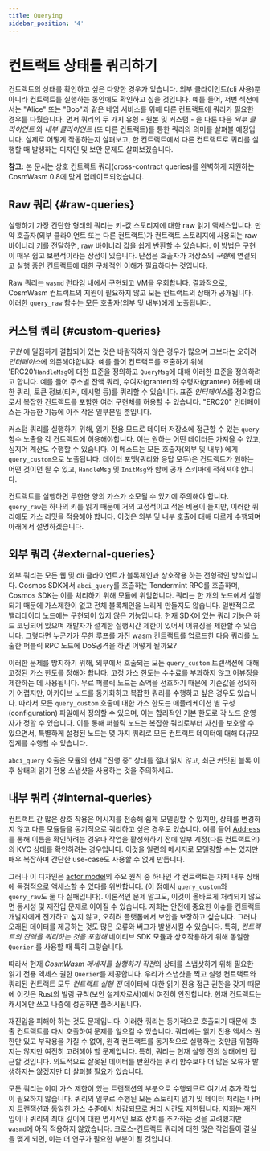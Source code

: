 ```yaml
---
title: Querying
sidebar_position: '4'
---
```


# 컨트랙트 상태를 쿼리하기

컨트랙트의 상태를 확인하고 싶은 다양한 경우가 있습니다. 외부 클라이언트(cli 사용)뿐 아니라 컨트랙트를 실행하는 동안에도 확인하고 싶을 것입니다. 예를 들어, 저번 섹션에서는 "Alice" 또는 "Bob"과 같은 네임 서비스를 위해 다른 컨트랙트에 쿼리가 필요한 경우를 다뤘습니다. 먼저 쿼리의 두 가지 유형 - 원본 및 커스텀 - 을 다룬 다음 *외부 클라이언트* 와 *내부 클라이언트* (또 다른 컨트랙트)를 통한 쿼리의 의미를 살펴볼 예정입니다. 실제로 어떻게 작동하는지 살펴보고, 한 컨트랙트에서 다른 컨트랙트로 쿼리를 실행할 때 발생하는 디자인 및 보안 문제도 살펴보겠습니다.

**참고:** 본 문서는 상호 컨트랙트 쿼리(cross-contract queries)를 완벽하게 지원하는 CosmWasm 0.8에 맞게 업데이트되었습니다.

## Raw 쿼리 {#raw-queries}

실행하기 가장 간단한 형태의 쿼리는 키-값 스토리지에 대한 raw 읽기 액세스입니다. 만약 호출자(외부 클라이언트 또는 다른 컨트랙트)가 컨트랙트 스토리지에 사용되는 raw 바이너리 키를 전달하면, raw 바이너리 값을 쉽게 반환할 수 있습니다. 이 방법은 구현이 매우 쉽고 보편적이라는 장점이 있습니다. 단점은 호출자가 저장소의 *구현*에 연결되고 실행 중인 컨트랙트에 대한 구체적인 이해가 필요하다는 것입니다.

Raw 쿼리는 `wasmd` 런타임 내에서 구현되고 VM을 우회합니다. 결과적으로, CosmWasm 컨트랙트의 지원이 필요하지 않고 모든 컨트랙트의 상태가 공개됩니다. 이러한 `query_raw` 함수는 모든 호출자(외부 및 내부)에게 노출됩니다.

## 커스텀 쿼리 {#custom-queries}

*구현* 에 밀접하게 결합되어 있는 것은 바람직하지 않은 경우가 많으며 그보다는 오히려 *인터페이스*에 의존해야합니다. 예를 들어 컨트랙트를 호출하기 위해 'ERC20'`HandleMsg`에 대한 표준을 정의하고 `QueryMsg`에 대해 이러한 표준을 정의하려고 합니다. 예를 들어 주소별 잔액 쿼리, 수여자(granter)와 수령자(grantee) 허용에 대한 쿼리, 토큰 정보(티커, 데시멀 등)를 쿼리할 수 있습니다. 표준 *인터페이스*를 정의함으로서 복잡한 컨트랙트를 포함한 여러 구현체를 허용할 수 있습니다. "ERC20" 인터페이스는 가능한 기능에 아주 작은 일부분일 뿐입니다.

커스텀 쿼리를 실행하기 위해, 읽기 전용 모드로 데이터 저장소에 접근할 수 있는 `query` 함수 노출을 각 컨트랙트에 허용해야합니다. 이는 원하는 어떤 데이터든 가져올 수 있고, 심지어 계산도 수행할 수 있습니다. 이 메소드는 모든 호출자(외부 및 내부) 에게 `query_custom`으로 노출됩니다. 데이터 포맷(쿼리와 응답 모두)은 컨트랙트가 원하는 어떤 것이던 될 수 있고, `HandleMsg` 및 `InitMsg`와 함께 공개 스키마에 적혀져야 합니다.

컨트랙트를 실행하면 무한한 양의 가스가 소모될 수 있기에 주의해야 합니다. `query_raw`는 하나의 키를 읽기 때문에 거의 고정적이고 적은 비용이 들지만, 이러한 쿼리에도 가스 리밋을 적용해야 합니다. 이것은 외부 및 내부 호출에 대해 다르게 수행되며 아래에서 설명하겠습니다.

## 외부 쿼리 {#external-queries}

외부 쿼리는 모든 웹 및 cli 클라이언트가 블록체인과 상호작용 하는 전형적인 방식입니다. Cosmos SDK에서 `abci_query`를 호출하는 Tendermint RPC를 호출하며, Cosmos SDK는 이를 처리하기 위해 모듈에 위임합니다. 쿼리는 한 개의 노드에서 실행되기 때문에 가스제한이 없고 전체 블록체인을 느리게 만들지도 않습니다. 일반적으로 밸리데이터 노드에는 구현되어 있지 않은 기능입니다. 현재 SDK에 있는 쿼리 기능은 하드 코딩되어 있으며 개발자가 설계한 실행시간 제한이 있어서 어뷰징을 제한할 수 있습니다. 그렇다면 누군가가 무한 루프를 가진 wasm 컨트랙트를 업로드한 다음 쿼리를 노출한 퍼블릭 RPC 노드에 DoS공격을 하면 어떻게 될까요?

이러한 문제를 방지하기 위해, 외부에서 호출되는 모든 `query_custom` 트랜잭션에 대해 고정된 가스 한도를 정해야 합니다. 고정 가스 한도는 수수료를 부과하지 않고 어뷰징을 제한하는 데 사용됩니다. 무료 퍼블릭 노드는 소액을 선호하기 때문에 기준값을 정의하기 어렵지만, 아카이브 노드를 동기화하고 복잡한 쿼리를 수행하고 싶은 경우도 있습니다. 따라서 모든 `query_custom` 호출에 대한 가스 한도는 애플리케이션 별 구성(configuration) 파일에서 정의할 수 있으며, 이는 합리적인 기본 한도로 각 노드 운영자가 정할 수 있습니다. 이를 통해 퍼블릭 노드는 복잡한 쿼리로부터 자신을 보호할 수 있으면서, 특별하게 설정된 노드는 몇 가지 쿼리로 모든 컨트랙트 데이터에 대해 대규모 집계를 수행할 수 있습니다.

`abci_query` 호출은 모듈의 현재 "진행 중" 상태를 절대 읽지 않고, 최근 커밋된 블록 이후 상태의 읽기 전용 스냅샷을 사용하는 것을 주의하세요.

## 내부 쿼리 {#internal-queries}

컨트랙트 간 많은 상호 작용은 메시지를 전송해 쉽게 모델링할 수 있지만, 상태를 변경하지 않고 다른 모듈들을 동기적으로 쿼리하고 싶은 경우도 있습니다. 예를 들어 [Address](03-addresses.md)를 통해 이름을 확인하려는 경우나 작업을 활성화하기 전에 일부 계정(다른 컨트랙트의)의 KYC 상태를 확인하려는 경우입니다. 이것을 일련의 메시지로 모델링할 수는 있지만 매우 복잡하며 간단한 use-case도 사용할 수 없게 만듭니다.

그러나 이 디자인은 [actor model](02-actor.md)의 주요 원칙 중 하나인 각 컨트랙트는 자체 내부 상태에 독점적으로 액세스할 수 있다를 위반합니다. (이 점에서 `query_custom`와 `query_raw`도 둘 다 실패입니다). 이론적인 문제 말고도, 이것이 올바르게 처리되지 않으면 동시성 및 재진입 문제로 이어질 수 있습니다. 저희는 안전에 중요한 이슈를 컨트랙트 개발자에게 전가하고 싶지 않고, 오히려 플랫폼에서 보안을 보장하고 싶습니다. 그러나 오래된 데이터를 제공하는 것도 많은 오류와 버그가 발생시킬 수 있습니다. 특히, *컨트랙트의 잔액을 쿼리하는 것을 포함해* 네이티브 SDK 모듈과 상호작용하기 위해 동일한 `Querier` 를 사용할 때 특히 그렇습니다.

따라서 현재 *CosmWasm 메세지를 실행하기 직전*의 상태를 스냅샷하기 위해 필요한 읽기 전용 액세스 권한 `Querier`를 제공합니다. 우리가 스냅샷을 찍고 실행 컨트랙트와 쿼리된 컨트랙트 모두 *컨트랙트 실행 전* 데이터에 대한 읽기 전용 접근 권한을 갖기 때문에 이것은 Rust의 빌림 규칙(보안 설계자로서)에서 여전히 안전합니다. 현재 컨트랙트는 캐시에만 쓰고 나중에 성공하면 플러시됩니다.

재진입을 피해야 하는 것도 문제입니다. 이러한 쿼리는 동기적으로 호출되기 때문에 호출 컨트랙트를 다시 호출하여 문제를 일으킬 수 있습니다. 쿼리에는 읽기 전용 액세스 권한만 있고 부작용을 가질 수 없어, 원격 컨트랙트를 동기적으로 실행하는 것만큼 위험하지는 않지만 여전히 고려해야 할 문제입니다. 특히, 쿼리는 현재 실행 전의 상태에만 접근할 것입니다. 의도적으로 잘못된 데이터를 반환하는 쿼리 함수보다 더 많은 오류가 발생하지는 않겠지만 더 살펴볼 필요가 있습니다.

모든 쿼리는 이미 가스 제한이 있는 트랜잭션의 부분으로 수행되므로 여기서 추가 작업이 필요하지 않습니다. 쿼리의 일부로 수행된 모든 스토리지 읽기 및 데이터 처리는 나머지 트랜잭션과 동일한 가스 수준에서 차감되므로 처리 시간도 제한됩니다. 저희는 재진입이나 쿼리의 최대 깊이에 대한 명시적인 보호 장치를 추가하는 것을 고려했지만 `wasmd`에 아직 적용하지 않았습니다. 크로스-컨트랙트 쿼리에 대한 많은 작업들이 결실을 맺게 되면, 이는 더 연구가 필요한 부분이 될 것입니다.
